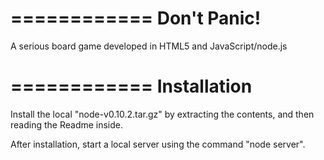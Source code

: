 ============
Don't Panic!
============

A serious board game developed in HTML5 and JavaScript/node.js

============
Installation
============

Install the local "node-v0.10.2.tar.gz" by extracting the contents, and then reading the Readme inside.

After installation, start a local server using the command "node server".
